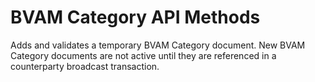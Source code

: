 # BVAM Category API Methods

Adds and validates a temporary BVAM Category document.  New BVAM Category documents are not active until they are referenced in a counterparty broadcast transaction.